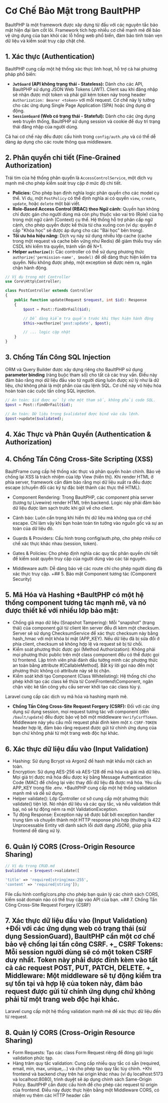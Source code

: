 # Cơ Chế Bảo Mật trong BaultPHP

BaultPHP là một framework được xây dựng từ đầu với các nguyên tắc bảo mật hiện đại làm cốt lõi. Framework tích hợp nhiều cơ chế mạnh mẽ để bảo vệ ứng dụng của bạn khỏi các lỗ hổng web phổ biến, đảm bảo tính toàn vẹn dữ liệu và kiểm soát truy cập chặt chẽ.

## 1. Xác thực (Authentication)

BaultPHP cung cấp một hệ thống xác thực linh hoạt, hỗ trợ cả hai phương pháp phổ biến:

- **`JwtGuard` (API không trạng thái - Stateless):** Dành cho các API, BaultPHP sử dụng JSON Web Tokens (JWT). Client sau khi đăng nhập sẽ nhận được một token và phải gửi kèm token này trong header `Authorization: Bearer <token>` với mỗi request. Cơ chế này lý tưởng cho các ứng dụng Single Page Application (SPA) hoặc ứng dụng di động.
- **`SessionGuard` (Web có trạng thái - Stateful):** Dành cho các ứng dụng web truyền thống, BaultPHP sử dụng session và cookie để duy trì trạng thái đăng nhập của người dùng.

Cả hai cơ chế này đều được cấu hình trong `config/auth.php` và có thể dễ dàng áp dụng cho các route thông qua middleware.

## 2. Phân quyền chi tiết (Fine-Grained Authorization)

Trái tim của hệ thống phân quyền là `AccessControlService`, một dịch vụ mạnh mẽ cho phép kiểm soát truy cập ở mức độ chi tiết.

- **Policies:** Cho phép bạn định nghĩa logic phân quyền cho các model cụ thể. Ví dụ, một `PostPolicy` có thể định nghĩa ai có quyền `view`, `create`, `update`, hoặc `delete` một bài viết.
- **Role-Based Access Control (RBAC) theo Ngữ cảnh:** Quyền hạn không chỉ được gán cho người dùng mà còn phụ thuộc vào vai trò (Role) của họ trong một ngữ cảnh (Context) cụ thể. Hệ thống hỗ trợ phân cấp ngữ cảnh, cho phép quyền được kế thừa từ cha xuống con (ví dụ: quyền ở cấp "Khóa học" sẽ được áp dụng cho các "Bài học" bên trong).
- **Tối ưu hóa hiệu năng:** Dịch vụ này sử dụng nhiều lớp cache (cache trong một request và cache bền vững như Redis) để giảm thiểu truy vấn CSDL khi kiểm tra quyền, tránh vấn đề N+1.
- **Helper `authorize()`:** Các controller có thể sử dụng phương thức `authorize('permission-name', $model)` để dễ dàng thực hiện kiểm tra quyền. Nếu không được phép, một exception sẽ được ném ra, ngăn chặn hành động.

```php
// Ví dụ trong một Controller
use Core\Http\Controller;

class PostController extends Controller
{
    public function update(Request $request, int $id): Response
    {
        $post = Post::findOrFail($id);

        // Dễ dàng kiểm tra quyền trước khi thực hiện hành động
        $this->authorize('post:update', $post);

        // ... logic cập nhật
    }
}
```

## 3. Chống Tấn Công SQL Injection

ORM và Query Builder được xây dựng riêng cho BaultPHP sử dụng **parameter binding** (ràng buộc tham số) cho tất cả các truy vấn. Điều này đảm bảo rằng mọi dữ liệu đầu vào từ người dùng luôn được xử lý như là dữ liệu, chứ không phải là một phần của câu lệnh SQL. Cơ chế này vô hiệu hóa hoàn toàn các cuộc tấn công SQL injection.

```php
// An toàn: $id được xử lý như một tham số, không phải code SQL.
$post = Post::findOrFail($id);

// An toàn: Dữ liệu trong $validated được bind vào câu lệnh.
$post->update($validated);
```

## 4. Xác Thực và Phân Quyền (Authentication & Authorization)

## 4. Chống Tấn Công Cross-Site Scripting (XSS)

BaultFrame cung cấp hệ thống xác thực và phân quyền hoàn chỉnh.
Bảo vệ chống lại XSS là trách nhiệm của lớp View (hiển thị). Khi render HTML ở phía server, framework cần đảm bảo rằng mọi dữ liệu xuất ra đều được escape (chuyển đổi các ký tự đặc biệt thành các thực thể HTML).

- Component Rendering: Trong BaultPHP, các component phía server (tương tự Livewire) render HTML trên backend. Logic này phải đảm bảo dữ liệu được làm sạch trước khi gửi về cho client.
- Cảnh báo: Luôn cẩn trọng khi hiển thị dữ liệu mà không qua cơ chế escape. Chỉ làm vậy khi bạn hoàn toàn tin tưởng vào nguồn gốc và sự an toàn của dữ liệu đó.

- Guards & Providers: Cấu hình trong config/auth.php, cho phép nhiều cơ chế xác thực khác nhau (session, token).
- Gates & Policies: Cho phép định nghĩa các quy tắc phân quyền chi tiết để kiểm soát quyền truy cập của người dùng vào các tài nguyên.
- Middleware auth: Dễ dàng bảo vệ các route chỉ cho phép người dùng đã xác thực truy cập. +## 5. Bảo mật Component tương tác (Component Security)

## 5. Mã Hóa và Hashing +BaultPHP có một hệ thống component tương tác mạnh mẽ, và nó được thiết kế với nhiều lớp bảo mật:

- Chống giả mạo dữ liệu (Snapshot Tampering): Mỗi "snapshot" (trạng thái) của component gửi từ client lên server đều đi kèm một checksum. Server sẽ sử dụng ChecksumService để xác thực checksum này bằng hash_hmac với một khóa bí mật (APP_KEY). Nếu dữ liệu đã bị sửa đổi ở phía client, checksum sẽ không hợp lệ và request sẽ bị từ chối.
- Kiểm soát phương thức được gọi (Method Authorization): Không phải mọi phương thức public trên một class component đều có thể được gọi từ frontend. Lập trình viên phải đánh dấu tường minh các phương thức an toàn bằng attribute #[CallableMethod]. Bất kỳ lời gọi nào đến một phương thức không có attribute này sẽ bị chặn.
- Kiểm soát khởi tạo Component (Class Whitelisting): Hệ thống chỉ cho phép khởi tạo các class kế thừa từ Core\Frontend\Component, ngăn chặn việc kẻ tấn công yêu cầu server khởi tạo các class tùy ý.

Laravel cung cấp các dịch vụ mã hóa và hashing mạnh mẽ.

- **Chống Tấn Công Cross-Site Request Forgery (CSRF):** Đối với các ứng dụng sử dụng session, mọi request tương tác với component (đến `/bault/update`) đều được bảo vệ bởi một middleware `VerifyCsrfToken`. Middleware này yêu cầu mỗi request phải đính kèm một `X-CSRF-TOKEN` header hợp lệ, đảm bảo rằng request được gửi từ chính ứng dụng của bạn chứ không phải từ một trang web độc hại khác.

## 6. Xác thực dữ liệu đầu vào (Input Validation)

- Hashing: Sử dụng Bcrypt và Argon2 để hash mật khẩu một cách an toàn.
- Encryption: Sử dụng AES-256 và AES-128 để mã hóa và giải mã dữ liệu. Mọi giá trị được mã hóa đều được ký bằng Message Authentication Code (MAC) để chống lại việc thay đổi dữ liệu đã được mã hóa. Yêu cầu APP_KEY trong file .env. +BaultPHP cung cấp một hệ thống validation mạnh mẽ và dễ sử dụng.
- Helper validate(): Lớp Controller cơ sở cung cấp một phương thức validate() tiện lợi. Nó nhận dữ liệu và các quy tắc, và nếu validation thất bại, nó sẽ tự động ném ra một ValidationException.
- Tự động Response: Exception này sẽ được bắt bởi exception handler trung tâm và chuyển thành một HTTP response phù hợp (thường là 422 Unprocessable Entity với danh sách lỗi dưới dạng JSON), giúp phía frontend dễ dàng xử lý.

## 6. Quản lý CORS (Cross-Origin Resource Sharing)

```php
// Ví dụ trong CRUD.md
$validated = $request->validate([

'title' => 'required|string|max:255',
'content' => 'required|string']);
```

File cấu hình config/cors.php cho phép bạn quản lý các chính sách CORS, kiểm soát domain nào có thể truy cập vào API của bạn. +## 7. Chống Tấn Công Cross-Site Request Forgery (CSRF)

## 7. Xác thực dữ liệu đầu vào (Input Validation) +Đối với các ứng dụng web có trạng thái (sử dụng SessionGuard), BaultPHP cần một cơ chế bảo vệ chống lại tấn công CSRF. +_ CSRF Tokens: Mỗi session người dùng sẽ có một token CSRF duy nhất. Token này phải được đính kèm vào tất cả các request POST, PUT, PATCH, DELETE. +_ Middleware: Một middleware sẽ tự động kiểm tra sự tồn tại và hợp lệ của token này, đảm bảo request được gửi từ chính ứng dụng chứ không phải từ một trang web độc hại khác.

Laravel cung cấp một hệ thống validation mạnh mẽ để xác thực dữ liệu đến từ request.

## 8. Quản lý CORS (Cross-Origin Resource Sharing)

- Form Requests: Tạo các class Form Request riêng để đóng gói logic validation phức tạp.
- Hàng trăm quy tắc validation: Cung cấp nhiều quy tắc có sẵn (required, email, min, max, unique,...) và cho phép tạo quy tắc tùy chỉnh.
  +Khi frontend và backend chạy trên hai origin khác nhau (ví dụ localhost:5173 và localhost:8080), trình duyệt sẽ áp dụng chính sách Same-Origin Policy. BaultPHP cần được cấu hình để cho phép các request từ origin của frontend. Điều này được thực hiện bằng một Middleware CORS, có nhiệm vụ thêm các HTTP header cần
